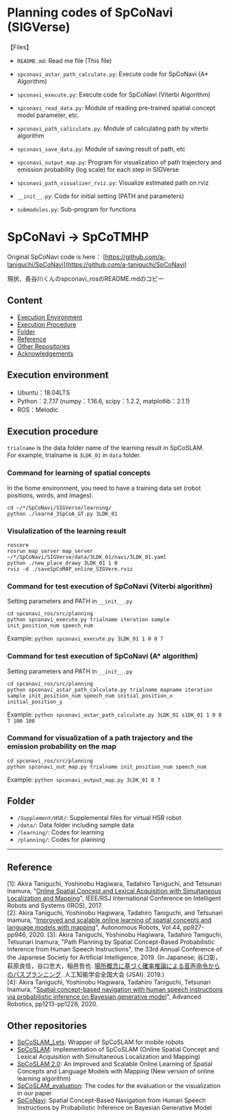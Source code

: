 # Planning codes of SpCoNavi (SIGVerse)

【Files】  
 - `README.md`: Read me file (This file)

 - `spconavi_astar_path_calculate.py`: Execute code for SpCoNavi (A* Algorithm)

 - `spconavi_execute.py`:  Execute code for SpCoNavi (Viterbi Algorithm)

 - `spconavi_read_data.py`: Module of reading pre-trained spatial concept model parameter, etc.

 - `spconavi_path_caliculate.py`: Module of caliculating path by viterbi algorithm

 - `spconavi_save_data.py`: Module of saving result of path, etc

 - `spconavi_output_map.py`: Program for visualization of path trajectory and emission probability (log scale) for each step in SIGVerse

 - `spconavi_path_visualizer_rviz.py`: Visualize estimated path on rviz

  - `__init__.py`: Code for initial setting (PATH and parameters)

 - `submodules.py`: Sub-program for functions



# SpCoNavi -> SpCoTMHP
Original SpCoNavi code is here： [https://github.com/a-taniguchi/SpCoNavi](https://github.com/a-taniguchi/SpCoNavi)

現状、長谷川くんのspconavi_rosのREADME.mdのコピー

## Content

*   [Execution Environment](#execution-environment)
*   [Execution Procedure](#execution-procedure)
*   [Folder](#folder)
*   [Reference](#reference)
*   [Other Repositories](#other-repositories)
*   [Acknowledgements](#acknowledgements)


## Execution environment  
- Ubuntu：18.04LTS
- Python：2.7.17 (numpy：1.16.6, scipy：1.2.2, matplotlib：2.1.1)
- ROS：Melodic


## Execution procedure

`trialname` is the data folder name of the learning result in SpCoSLAM.  
For example, trialname is `3LDK_01` in `data` folder.  

### Command for learning of spatial concepts  
In the home environment, you need to have a training data set (robot positions, words, and images).  
~~~
cd ~/*/SpCoNavi/SIGVerse/learning/
python ./learn4_3SpCoA_GT.py 3LDK_01
~~~

### Visulalization of the learning result  
~~~
roscore
rosrun map_server map_server ~/*/SpCoNavi/SIGVerse/data/3LDK_01/navi/3LDK_01.yaml
python ./new_place_drawy 3LDK_01 1 0
rviz -d ./saveSpCoMAP_online_SIGVere.rviz 
~~~


### Command for test execution of SpCoNavi (Viterbi algorithm)
Setting parameters and PATH in `__init__.py`  
~~~
cd spconavi_ros/src/planning
python spconavi_execute.py trialname iteration sample init_position_num speech_num
~~~
Example: 
`python spconavi_execute.py 3LDK_01 1 0 0 7`  

### Command for test execution of SpCoNavi (A* algorithm)
Setting parameters and PATH in `__init__.py`  
~~~
cd spconavi_ros/src/planning
python spconavi_astar_path_calculate.py trialname mapname iteration sample init_position_num speech_num initial_position_x initial_position_y
~~~
Example: 
`python spconavi_astar_path_calculate.py 3LDK_01 s1DK_01 1 0 0 7 100 100 `  


### Command for visualization of a path trajectory and the emission probability on the map
~~~
cd spconavi_ros/src/planning
python spconavi_out_map.py trialname init_position_num speech_num  
~~~
Example: 
`python spconavi_output_map.py 3LDK_01 0 7`  



## Folder  
 - `/Supplement/HSR/`: Supplemental files for virtual HSR robot
 - `/data/`: Data folder including sample data
 - `/learning/`: Codes for learning
 - `/planning/`: Codes for planning
 
---
## Reference
[1]: Akira Taniguchi, Yoshinobu Hagiwara, Tadahiro Taniguchi, and Tetsunari Inamura, "[Online Spatial Concept and Lexical Acquisition with Simultaneous Localization and Mapping](https://ieeexplore.ieee.org/document/8202243)", IEEE/RSJ International Conference on Intelligent Robots and Systems (IROS), 2017.  
[2]: Akira Taniguchi, Yoshinobu Hagiwara, Tadahiro Taniguchi, and Tetsunari Inamura, "[Improved and scalable online learning of spatial concepts and language models with mapping](https://link.springer.com/article/10.1007/s10514-020-09905-0)", Autonomous Robots, Vol.44, pp927-pp946, 2020.
[3]: Akira Taniguchi, Yoshinobu Hagiwara, Tadahiro Taniguchi, Tetsunari Inamura, "Path Planning by Spatial Concept-Based Probabilistic Inference from Human Speech Instructions", the 33rd Annual Conference of the Japanese Society for Artificial Intelligence, 2019. (In Japanese; 谷口彰，萩原良信，谷口忠大，稲邑哲也. [場所概念に基づく確率推論による音声命令からのパスプランニング](https://www.jstage.jst.go.jp/article/pjsai/JSAI2019/0/JSAI2019_1L3J1103/_article/-char/ja/). 人工知能学会全国大会 (JSAI). 2019.)   
[4]: Akira Taniguchi, Yoshinobu Hagiwara, Tadahiro Taniguchi, Tetsunari Inamura, "[Spatial concept-based navigation with human speech instructions via probabilistic inference on Bayesian generative model](https://www.tandfonline.com/doi/full/10.1080/01691864.2020.1817777)", Advanced Robotics, pp1213-pp1228, 2020.


## Other repositories  
 - [SpCoSLAM_Lets](https://github.com/EmergentSystemLabStudent/SpCoSLAM_Lets): Wrapper of SpCoSLAM for mobile robots  
 - [SpCoSLAM](https://github.com/a-taniguchi/SpCoSLAM): Implementation of SpCoSLAM (Online Spatial Concept and Lexical Acquisition with Simultaneous Localization and Mapping)   
 - [SpCoSLAM 2.0](https://github.com/a-taniguchi/SpCoSLAM2): An Improved and Scalable Online Learning of Spatial Concepts and Language Models with Mapping (New version of online learning algorithm)   
 - [SpCoSLAM_evaluation](https://github.com/a-taniguchi/SpCoSLAM_evaluation): The codes for the evaluation or the visualization in our paper  
 - [SpCoNavi](https://github.com/a-taniguchi/SpCoNavi): Spatial Concept-Based Navigation from Human Speech Instructions by Probabilistic Inference on Bayesian Generative Model



